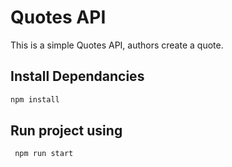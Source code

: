 # Quotes API

This is a simple Quotes API, authors create a quote.

## Install Dependancies

```cmd
npm install
```

## Run project using

```cmd
 npm run start
```
